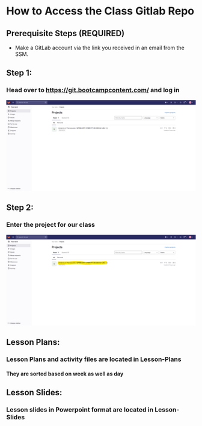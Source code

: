 # How to Access the Class Gitlab Repo

## Prerequisite Steps (REQUIRED)
<div>
  <ul>
    <li>Make a GitLab account via the link you received in an email from the SSM.
  </ul>
</div>

## Step 1: 
### Head over to https://git.bootcampcontent.com/ and log in

<img src="./Images/Step1.png"/>

## Step 2: 
### Enter the project for our class

<img src="./Images/Step2.png"/>

## Lesson Plans: 
### Lesson Plans and activity files are located in Lesson-Plans
#### They are sorted based on week as well as day

## Lesson Slides: 
### Lesson slides in Powerpoint format are located in Lesson-Slides
